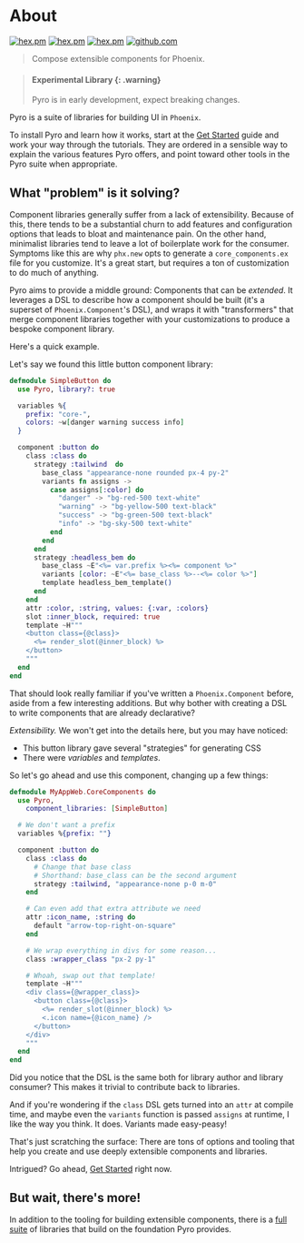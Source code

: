 # About

[![hex.pm](https://img.shields.io/hexpm/l/pyro.svg)](https://hex.pm/packages/pyro)
[![hex.pm](https://img.shields.io/hexpm/v/pyro.svg)](https://hex.pm/packages/pyro)
[![hex.pm](https://img.shields.io/hexpm/dt/pyro.svg)](https://hex.pm/packages/pyro)
[![github.com](https://img.shields.io/github/last-commit/frankdugan3/pyro.svg)](https://github.com/frankdugan3/pyro)

> Compose extensible components for Phoenix.

> #### Experimental Library {: .warning}
>
> Pyro is in early development, expect breaking changes.

Pyro is a suite of libraries for building UI in `Phoenix`.

To install Pyro and learn how it works, start at the [Get Started](get-started.html) guide and work your way through the tutorials. They are ordered in a sensible way to explain the various features Pyro offers, and point toward other tools in the Pyro suite when appropriate.

## What "problem" is it solving?

Component libraries generally suffer from a lack of extensibility. Because of this, there tends to be a substantial churn to add features and configuration options that leads to bloat and maintenance pain. On the other hand, minimalist libraries tend to leave a lot of boilerplate work for the consumer. Symptoms like this are why `phx.new` opts to generate a `core_components.ex` file for you customize. It's a great start, but requires a ton of customization to do much of anything.

Pyro aims to provide a middle ground: Components that can be _extended_. It leverages a DSL to describe how a component should be built (it's a superset of `Phoenix.Component`'s DSL), and wraps it with "transformers" that merge component libraries together with your customizations to produce a bespoke component library.

Here's a quick example.

Let's say we found this little button component library:

```elixir
defmodule SimpleButton do
  use Pyro, library?: true

  variables %{
    prefix: "core-",
    colors: ~w[danger warning success info]
  }

  component :button do
    class :class do
      strategy :tailwind  do
        base_class "appearance-none rounded px-4 py-2"
        variants fn assigns ->
          case assigns[:color] do
            "danger" -> "bg-red-500 text-white"
            "warning" -> "bg-yellow-500 text-black"
            "success" -> "bg-green-500 text-black"
            "info" -> "bg-sky-500 text-white"
          end
        end
      end
      strategy :headless_bem do
        base_class ~E"<%= var.prefix %><%= component %>"
        variants [color: ~E"<%= base_class %>--<%= color %>"]
        template headless_bem_template()
      end
    end
    attr :color, :string, values: {:var, :colors}
    slot :inner_block, required: true
    template ~H"""
    <button class={@class}>
      <%= render_slot(@inner_block) %>
    </button>
    """
  end
end
```

That should look really familiar if you've written a `Phoenix.Component` before, aside from a few interesting additions. But why bother with creating a DSL to write components that are already declarative?

_Extensibility._ We won't get into the details here, but you may have noticed:

- This button library gave several "strategies" for generating CSS
- There were _variables_ and _templates_.

So let's go ahead and use this component, changing up a few things:

```elixir
defmodule MyAppWeb.CoreComponents do
  use Pyro,
    component_libraries: [SimpleButton]

  # We don't want a prefix
  variables %{prefix: ""}

  component :button do
    class :class do
      # Change that base class
      # Shorthand: base_class can be the second argument
      strategy :tailwind, "appearance-none p-0 m-0"
    end

    # Can even add that extra attribute we need
    attr :icon_name, :string do
      default "arrow-top-right-on-square"
    end

    # We wrap everything in divs for some reason...
    class :wrapper_class "px-2 py-1"

    # Whoah, swap out that template!
    template ~H"""
    <div class={@wrapper_class}>
      <button class={@class}>
        <%= render_slot(@inner_block) %>
        <.icon name={@icon_name} />
      </button>
    </div>
    """
  end
end
```

Did you notice that the DSL is the same both for library author and library consumer? This makes it trivial to contribute back to libraries.

And if you're wondering if the `class` DSL gets turned into an `attr` at compile time, and maybe even the `variants` function is passed `assigns` at runtime, I like the way you think. It does. Variants made easy-peasy!

That's just scratching the surface: There are tons of options and tooling that help you create and use deeply extensible components and libraries.

Intrigued? Go ahead, [Get Started](get-started.html) right now.

## But wait, there's more!

In addition to the tooling for building extensible components, there is a [full suite](suite.html) of libraries that build on the foundation Pyro provides.
